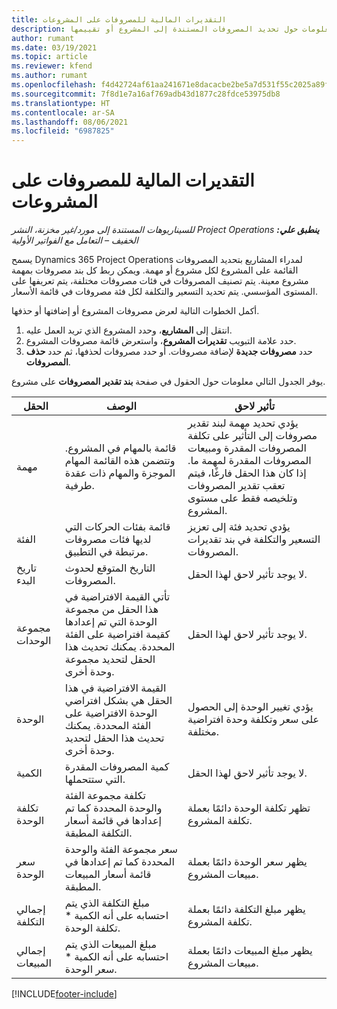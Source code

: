 ```yaml
---
title: التقديرات المالية للمصروفات على المشروعات
description: يوفر هذا الموضوع معلومات حول تحديد المصروفات المستندة إلى المشروع أو تقييمها.
author: rumant
ms.date: 03/19/2021
ms.topic: article
ms.reviewer: kfend
ms.author: rumant
ms.openlocfilehash: f4d42724af61aa241671e8dacacbe2be5a7d531f55c2025a89ff777ac41e9b67
ms.sourcegitcommit: 7f8d1e7a16af769adb43d1877c28fdce53975db8
ms.translationtype: HT
ms.contentlocale: ar-SA
ms.lasthandoff: 08/06/2021
ms.locfileid: "6987825"
---
```

# <a name="financial-estimates-for-expenses-on-projects"></a>التقديرات المالية للمصروفات على المشروعات
_**ينطبق علي:** ‏‫Project Operations للسيناريوهات المستندة إلى مورد/غير مخزنة‬، ‏‫النشر الخفيف – التعامل مع الفواتير الأولية‬_

يسمح Dynamics 365 Project Operations لمدراء المشاريع بتحديد المصروفات القائمة على المشروع لكل مشروع أو مهمة. ويمكن ربط كل بند مصروفات بمهمة مشروع معينة. يتم تصنيف المصروفات في فئات مصروفات مختلفة، يتم تعريفها على المستوى المؤسسي. يتم تحديد التسعير والتكلفة لكل فئة مصروفات في قائمة الأسعار. 

أكمل الخطوات التالية لعرض مصروفات المشروع أو إضافتها أو حذفها.

1. انتقل إلى **المشاريع**، وحدد المشروع الذي تريد العمل عليه.
2. حدد علامة التبويب **تقديرات المشروع**، واستعرض قائمة مصروفات المشروع.
3. حدد **مصروفات جديدة** لإضافة مصروفات. أو حدد مصروفات لحذفها، ثم حدد **حذف المصروفات**.

يوفر الجدول التالي معلومات حول الحقول في صفحة **بند تقدير المصروفات** على مشروع. 

| **الحقل** | **الوصف** | **تأثير لاحق** |
| --- | --- | --- |
| مهمة | قائمة بالمهام في المشروع. وتتضمن هذه القائمة المهام الموجزة والمهام ذات عقدة طرفية. | يؤدي تحديد مهمة لبند تقدير مصروفات إلى التأثير على تكلفة المصروفات المقدرة ومبيعات المصروفات المقدرة لمهمة ما. إذا كان هذا الحقل فارغًا، فيتم تعقب تقدير المصروفات وتلخيصه فقط على مستوى المشروع. |
| الفئة | قائمة بفئات الحركات التي لديها فئات مصروفات مرتبطة في التطبيق. | يؤدي تحديد فئة إلى تعزيز التسعير والتكلفة في بند تقديرات المصروفات. |
| تاريخ البدء | التاريخ المتوقع لحدوث المصروفات. | لا يوجد تأثير لاحق لهذا الحقل. |
| مجموعة الوحدات | تأتي القيمة الافتراضية في هذا الحقل من مجموعة الوحدة التي تم إعدادها كقيمة افتراضية على الفئة المحددة. يمكنك تحديث هذا الحقل لتحديد مجموعة وحدة أخرى. | لا يوجد تأثير لاحق لهذا الحقل. |
| الوحدة | القيمة الافتراضية في هذا الحقل هي بشكل افتراضي الوحدة الافتراضية على الفئة المحددة. يمكنك تحديث هذا الحقل لتحديد وحدة أخرى. | يؤدي تغيير الوحدة إلى الحصول على سعر وتكلفة وحدة افتراضية مختلفة. |
| الكمية | كمية المصروفات المقدرة التي ستتحملها. | لا يوجد تأثير لاحق لهذا الحقل. |
| تكلفة الوحدة | تكلفة مجموعة الفئة والوحدة المحددة كما تم إعدادها في قائمة أسعار التكلفة المطبقة. | تظهر تكلفة الوحدة دائمًا بعملة تكلفة المشروع. |
| سعر الوحدة | سعر مجموعة الفئة والوحدة المحددة كما تم إعدادها في قائمة أسعار المبيعات المطبقة. | يظهر سعر الوحدة دائمًا بعملة مبيعات المشروع. |
| إجمالي التكلفة | مبلغ التكلفة الذي يتم احتسابه على أنه الكمية \* تكلفة الوحدة.| يظهر مبلغ التكلفة دائمًا بعملة تكلفة المشروع. |
| إجمالي المبيعات | مبلغ المبيعات الذي يتم احتسابه على أنه الكمية \* سعر الوحدة. | يظهر مبلغ المبيعات دائمًا بعملة مبيعات المشروع. |


[!INCLUDE[footer-include](../includes/footer-banner.md)]
